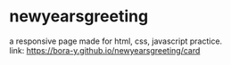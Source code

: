 # newyearsgreeting
a responsive page made for html, css, javascript practice.<br>
link: https://bora-y.github.io/newyearsgreeting/card
